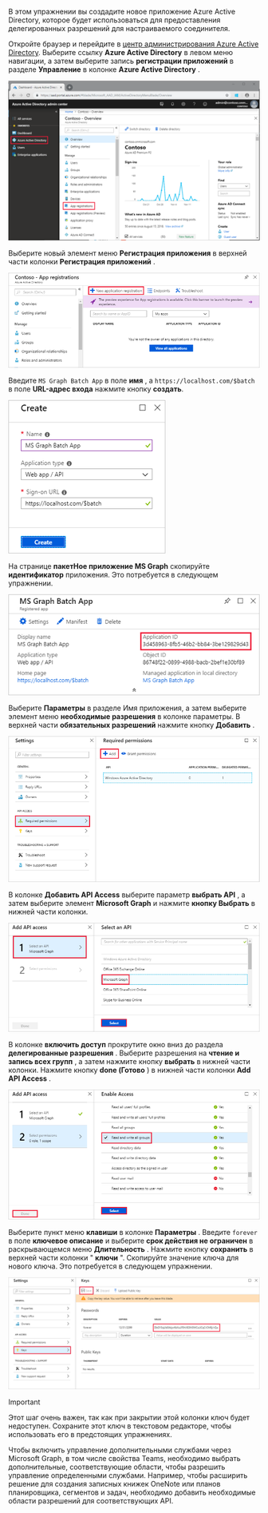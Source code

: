 <!-- markdownlint-disable MD002 MD041 -->

В этом упражнении вы создадите новое приложение Azure Active Directory, которое будет использоваться для предоставления делегированных разрешений для настраиваемого соединителя.

Откройте браузер и перейдите в [центр администрирования Azure Active Directory](https://aad.portal.azure.com). Выберите ссылку **Azure Active Directory** в левом меню навигации, а затем выберите запись **регистрации приложений** в разделе **Управление** в колонке **Azure Active Directory** .

![Снимок колонки Azure Active Directory в центре администрирования Azure Active Directory](./images/app-reg1.png)

Выберите новый элемент меню **Регистрация приложения** в верхней части колонки **Регистрация приложений** .

![Снимок колонки "Регистрация приложений" в центре администрирования Azure Active Directory](./images/app-reg2.png)

Введите `MS Graph Batch App` в поле **имя** , а `https://localhost.com/$batch` в поле **URL-адрес входа** нажмите кнопку **создать**.

![Снимок экрана с формой создания для новой регистрации приложения в центре администрирования Azure Active Directory](./images/app-reg3.png)

На странице **пакетНое приложение MS Graph** скопируйте **идентификатор** приложения. Это потребуется в следующем упражнении.

![Снимок экрана со страницей "зарегистрированное приложение"](./images/app-reg4.png)

Выберите **Параметры** в разделе Имя приложения, а затем выберите элемент меню **необходимые разрешения** в колонке параметры. В верхней части **обязательных разрешений** нажмите кнопку **Добавить** .

![Снимок экрана, на котором находится требуемая колонка разрешений](./images/app-perms1.png)

В колонке **Добавить API Access** выберите параметр **выбрать API** , а затем выберите элемент **Microsoft Graph** и нажмите **кнопку Выбрать** в нижней части колонки.

![Снимок экрана "Выбор элемента API"](./images/app-perms2.png)

В колонке **включить доступ** прокрутите окно вниз до раздела **делегированные разрешения** . Выберите разрешения на **чтение и запись всех групп** , а затем нажмите кнопку **выбрать** в нижней части колонки. Нажмите кнопку **done (Готово** ) в нижней части колонки **Add API Access** .

 ![Снимок экрана, на котором разРешите доступ](./images/app-perms3.png)

Выберите пункт меню **клавиши** в колонке **Параметры** . Введите `forever` в поле **ключевое описание** и выберите **срок действия не ограничен** в раскрывающемся меню **Длительность** . Нажмите кнопку **сохранить** в верхней части колонки " **ключи** ". Скопируйте значение ключа для нового ключа. Это потребуется в следующем упражнении.

![Снимок колонки "клавиши"](./images/app-key1.png)

> [!IMPORTANT]
> Этот шаг очень важен, так как при закрытии этой колонки ключ будет недоступен. Сохраните этот ключ в текстовом редакторе, чтобы использовать его в предстоящих упражнениях.

Чтобы включить управление дополнительными службами через Microsoft Graph, в том числе свойства Teams, необходимо выбрать дополнительные, соответствующие области, чтобы разрешить управление определенными службами. Например, чтобы расширить решение для создания записных книжек OneNote или планов планировщика, сегментов и задач, необходимо добавить необходимые области разрешений для соответствующих API.